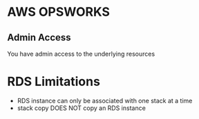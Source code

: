 # AWS OPSWORKS

## Admin Access
You have admin access to the underlying resources

# RDS Limitations
- RDS instance can only be associated with one stack at a time
- stack copy DOES NOT copy an RDS instance
